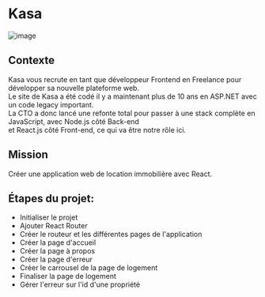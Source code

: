 # Kasa

![image](https://stephane-lieumont.fr/static/media/oc-kasa-fromation-2021_project.857a7b9ac8bea6f78977.jpg)

## Contexte
Kasa vous recrute en tant que développeur Frontend en Freelance pour développer sa nouvelle plateforme web.<br>
Le site de Kasa a été codé il y a maintenant plus de 10 ans en ASP.NET avec un code legacy important.<br>
La CTO a donc lancé une refonte total pour passer à une stack complète en JavaScript, avec Node.js côté Back-end<br> 
et React.js côté Front-end, ce qui va être notre rôle ici.

## Mission
Créer une application web de location immobilière avec React.

## Étapes du projet:
- Initialiser le projet
- Ajouter React Router
- Créer le routeur et les différentes pages de l'application
- Créer la page d'accueil
- Créer la page à propos
- Créer la page d'erreur
- Créer le carrousel de la page de logement
- Finaliser la page de logement
- Gérer l'erreur sur l'id d'une propriété
